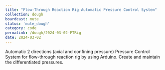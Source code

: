 ```yaml
---
title: "Flow-Through Reaction Rig Automatic Pressure Control System"
collection: dough
boardcast: mute
status: 'mute_dough'
category: code
permalink: /dough/2024-03-02-FTRig
date: 2024-03-02
---
```


Automatic 2 directions (axial and confining pressure) Pressure Control System for flow-through reaction rig by using Arduino. Create and maintain the differentiated pressures.